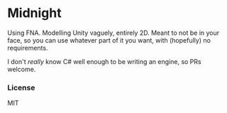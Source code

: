 # Midnight

Using FNA. Modelling Unity vaguely, entirely 2D. Meant to not be in your face, so you can use whatever part of 
it you want, with (hopefully) no requirements.

I don't _really_ know C# well enough to be writing an engine, so PRs welcome.

### License

MIT
